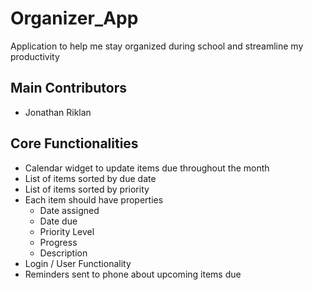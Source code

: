 # Organizer_App
Application to help me stay organized during school and streamline my productivity

## Main Contributors
- Jonathan Riklan

## Core Functionalities
- Calendar widget to update items due throughout the month
- List of items sorted by due date
- List of items sorted by priority
- Each item should have properties
  - Date assigned
  - Date due
  - Priority Level
  - Progress
  - Description
- Login / User Functionality
- Reminders sent to phone about upcoming items due


